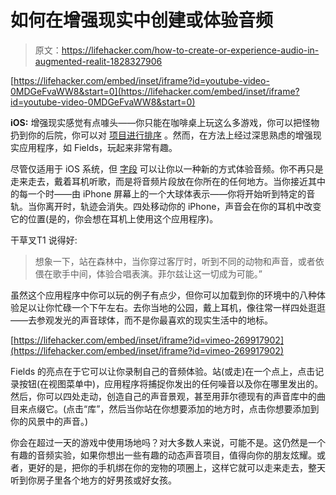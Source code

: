 # 如何在增强现实中创建或体验音频

> 原文：<https://lifehacker.com/how-to-create-or-experience-audio-in-augmented-realit-1828327906>

 [https://lifehacker.com/embed/inset/iframe?id=youtube-video-0MDGeFvaWW8&start=0](https://lifehacker.com/embed/inset/iframe?id=youtube-video-0MDGeFvaWW8&start=0) 

**iOS:** 增强现实感觉有点噱头——你只能在咖啡桌上玩这么多游戏，你可以把怪物扔到你的后院，你可以对 [项目进行排序](https://lifehacker.com/which-ar-measuring-app-is-more-accurate-1827242756) 。然而，在方法上经过深思熟虑的增强现实应用程序，如 Fields，玩起来非常有趣。



尽管仅适用于 iOS 系统，但 [字段](https://fields.planeta.cc/) 可以让你以一种新的方式体验音频。你不再只是走来走去，戴着耳机听歌，而是将音频片段放在你所在的任何地方。当你接近其中的每一个时——由 iPhone 屏幕上的一个大球体表示——你将开始听到特定的音轨。当你离开时，轨迹会消失。四处移动你的 iPhone，声音会在你的耳机中改变它的位置(是的，你会想在耳机上使用这个应用程序)。

干草叉T1 说得好:

> 想象一下，站在森林中，当你穿过客厅时，听到不同的动物和声音，或者依偎在歌手中间，体验合唱表演。菲尔兹让这一切成为可能。”

虽然这个应用程序中你可以玩的例子有点少，但你可以加载到你的环境中的八种体验足以让你忙碌一个下午左右。去你当地的公园，戴上耳机，像往常一样四处逛逛——去参观发光的声音球体，而不是你最喜欢的现实生活中的地标。

 [https://lifehacker.com/embed/inset/iframe?id=vimeo-269917902](https://lifehacker.com/embed/inset/iframe?id=vimeo-269917902) 

Fields 的亮点在于它可以让你录制自己的音频体验。站(或走)在一个点上，点击记录按钮(在视图菜单中)，应用程序将捕捉你发出的任何噪音以及你在哪里发出的。然后，你可以四处走动，创造自己的声音景观，甚至用菲尔德现有的声音库中的曲目来点缀它。(点击“库”，然后当你站在你想要添加的地方时，点击你想要添加到你的风景中的声音。)

你会在超过一天的游戏中使用场地吗？对大多数人来说，可能不是。这仍然是一个有趣的音频实验，如果你想出一些有趣的动态声音项目，值得向你的朋友炫耀。或者，更好的是，把你的手机绑在你的宠物的项圈上，这样它就可以走来走去，整天听到你房子里各个地方的好男孩或好女孩。